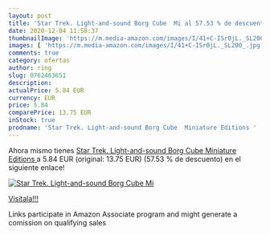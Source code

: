 ```yaml
---
layout: post
title: 'Star Trek. Light-and-sound Borg Cube  Mi al 57.53 % de descuento'
date: 2020-12-04 11:58:37
thumbnailImage: 'https://m.media-amazon.com/images/I/41+C-ISr0jL._SL200_.jpg'
images: [ 'https://m.media-amazon.com/images/I/41+C-ISr0jL._SL200_.jpg' ]
comments: true
category: ofertas
author: ring
slug: 0762463651
description:
actualPrice: 5.84 EUR
currency: EUR
price: 5.84
comparePrice: 13.75 EUR
inStock: true
prodname: 'Star Trek. Light-and-sound Borg Cube  Miniature Editions '
---
```


Ahora mismo tienes [Star Trek. Light-and-sound Borg Cube  Miniature Editions ](https://www.amazon.es/dp/0762463651/?tag=tolees-21) a 5.84 EUR (original: 13.75 EUR) (57.53 %  de descuento) en el siguiente enlace!

[![Star Trek. Light-and-sound Borg Cube  Mi](https://m.media-amazon.com/images/I/41+C-ISr0jL._SL200_.jpg)](https://www.amazon.es/dp/0762463651/?tag=tolees-21)

[Visítala!!!](https://www.amazon.es/dp/0762463651/?tag=tolees-21)

Links participate in Amazon Associate program and might generate a comission on qualifying sales
